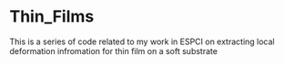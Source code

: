 # Thin_Films
This is a series of code related to my work in ESPCI on extracting local deformation infromation for thin film on a soft substrate
